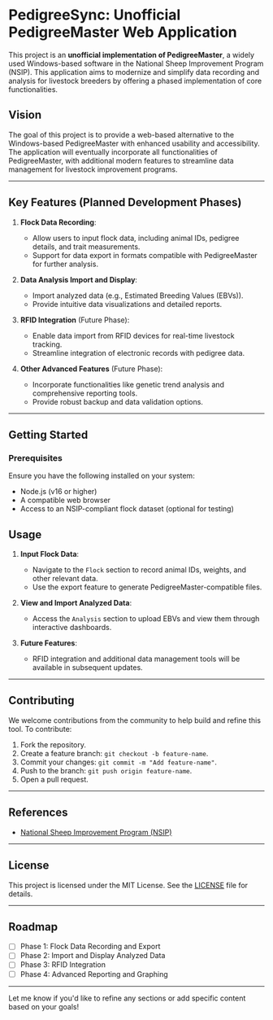 # PedigreeSync: Unofficial PedigreeMaster Web Application

This project is an **unofficial implementation of PedigreeMaster**, a widely used Windows-based software in the National Sheep Improvement Program (NSIP). This application aims to modernize and simplify data recording and analysis for livestock breeders by offering a phased implementation of core functionalities.

## Vision

The goal of this project is to provide a web-based alternative to the Windows-based PedigreeMaster with enhanced usability and accessibility. The application will eventually incorporate all functionalities of PedigreeMaster, with additional modern features to streamline data management for livestock improvement programs.

---

## Key Features (Planned Development Phases)

1. **Flock Data Recording**:
   - Allow users to input flock data, including animal IDs, pedigree details, and trait measurements.
   - Support for data export in formats compatible with PedigreeMaster for further analysis.

2. **Data Analysis Import and Display**:
   - Import analyzed data (e.g., Estimated Breeding Values (EBVs)).
   - Provide intuitive data visualizations and detailed reports.

3. **RFID Integration** (Future Phase):
   - Enable data import from RFID devices for real-time livestock tracking.
   - Streamline integration of electronic records with pedigree data.

4. **Other Advanced Features** (Future Phase):
   - Incorporate functionalities like genetic trend analysis and comprehensive reporting tools.
   - Provide robust backup and data validation options.

---

## Getting Started

### Prerequisites

Ensure you have the following installed on your system:
- Node.js (v16 or higher)
- A compatible web browser
- Access to an NSIP-compliant flock dataset (optional for testing)

## Usage

1. **Input Flock Data**:
   - Navigate to the `Flock` section to record animal IDs, weights, and other relevant data.
   - Use the export feature to generate PedigreeMaster-compatible files.

2. **View and Import Analyzed Data**:
   - Access the `Analysis` section to upload EBVs and view them through interactive dashboards.

3. **Future Features**:
   - RFID integration and additional data management tools will be available in subsequent updates.

---

## Contributing

We welcome contributions from the community to help build and refine this tool. To contribute:
1. Fork the repository.
2. Create a feature branch: `git checkout -b feature-name`.
3. Commit your changes: `git commit -m "Add feature-name"`.
4. Push to the branch: `git push origin feature-name`.
5. Open a pull request.

---

## References

- [National Sheep Improvement Program (NSIP)](https://nsip.org/)

---

## License

This project is licensed under the MIT License. See the [LICENSE](LICENSE) file for details.

---

## Roadmap

- [ ] Phase 1: Flock Data Recording and Export
- [ ] Phase 2: Import and Display Analyzed Data
- [ ] Phase 3: RFID Integration
- [ ] Phase 4: Advanced Reporting and Graphing

---

Let me know if you'd like to refine any sections or add specific content based on your goals!